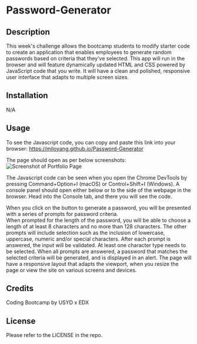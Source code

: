 # Password-Generator

## Description

This week's challenge allows the bootcamp students to modify starter code to create an application that enables employees to generate random passwords based on criteria that they’ve selected. This app will run in the browser and will feature dynamically updated HTML and CSS powered by JavaScript code that you write. It will have a clean and polished, responsive user interface that adapts to multiple screen sizes.

## Installation

N/A

## Usage

To see the Javascript code, you can copy and paste this link into your browser: https://miloyang.github.io/Password-Generator

The page should open as per below screenshots:
![Screenshot of Portfolio Page](assets/Images/)

The Javascript code can be seen when you open the Chrome DevTools by pressing Command+Option+I (macOS) or Control+Shift+I (Windows). A console panel should open either below or to the side of the webpage in the browser. Head into the Console tab, and there you will see the code. 

When you click on the button to generate a password, you will be presented with a series of prompts for password criteria.  
When prompted for the length of the password, you will be able to choose a length of at least 8 characters and no more than 128 characters.
The other prompts will include selection such as the inclusion of lowercase, uppercase, numeric and/or special characters. 
After each prompt is answered, the input will be validated. At least one character type needs to be selected. 
When all prompts are answered, a password that matches the selected criteria will be generated, and is displayed in an alert. 
The page will have a responsive layout that adapts the viewport, when you resize the page or view the site on various screens and devices.

## Credits

Coding Bootcamp by USYD x EDX

## License

Please refer to the LICENSE in the repo.
